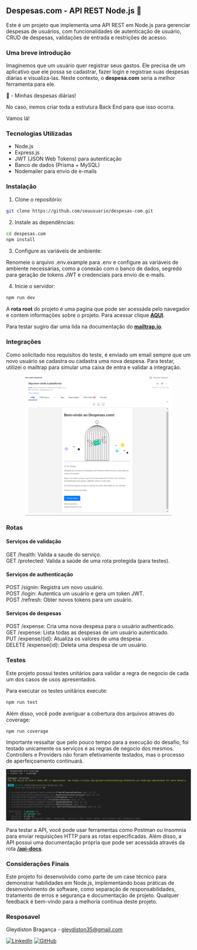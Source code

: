 ## Despesas.com - API REST Node.js 🚀

Este é um projeto que implementa uma API REST em Node.js para gerenciar despesas de usuários, com funcionalidades de autenticação de usuário, CRUD de despesas, validações de entrada e restrições de acesso.

### Uma breve introdução

Imaginemos que um usuário quer registrar seus gastos. Ele precisa de um aplicativo que ele possa se cadastrar, fazer login e registrae suas despesas diárias e visualiza-las. Neste contexto, o **despesa.com** seria a melhor ferramenta para ele.

🧾 - Minhas despesas diárias!

No caso, iremos criar toda a estrutura Back End para que isso ocorra.

Vamos lá!

### Tecnologias Utilizadas

- Node.js
- Express.js
- JWT (JSON Web Tokens) para autenticação
- Banco de dados (Prisma + MySQL)
- Nodemailer para envio de e-mails

### Instalação

1. Clone o repositório:

```bash
git clone https://github.com/seuusuario/despesas-com.git
```

2. Instale as dependências:

```bash
cd despesas.com
npm install
```

3. Configure as variáveis de ambiente:

Renomeie o arquivo .env.example para .env e configure as variáveis de ambiente necessárias, como a conexão com o banco de dados, segredo para geração de tokens JWT e credenciais para envio de e-mails.

4. Inicie o servidor:

```bash
npm run dev
```

A **rota root** do projeto é uma pagina que pode ser acessáda pelo navegador e contem informações sobre o projeto.
Para acessar clique **[AQUI](http://localhost:3333/)**.

Para testar sugiro dar uma lida na documentação do **[mailtrap.io](https://mailtrap.io/)**.

### Integrações

Como solicitado nos requisitos do teste, é enviado um email sempre que um novo usuário se cadastra ou cadastra uma nova despesa. Para testar, utilizei o mailtrap para simular uma caixa de entra e validar a integração.

<div style="width: 100%; display: flex; justify-content: space-evenly;">
  <img src="image-2.png" alt="alt text" width="400" />
</div>

### Rotas

#### Serviços de validação

GET /health: Valida a saude do serviço.  
GET /protected: Valida a saúde de uma rota protegida (para testes).

#### Serviços de authenticação

POST /signin: Registra um novo usuário.  
POST /login: Autentica um usuário e gera um token JWT.  
POST /refresh: Obter novos tokens para um usuário.

#### Serviços de despesas

POST /expense: Cria uma nova despesa para o usuário authenticado.  
GET /expense: Lista todas as despesas de um usuário autenticado.  
PUT /expense/{id}: Atualiza os valores de uma despesa .  
DELETE /expense{id}: Deleta uma despesa de um usuário.

### Testes

Este projeto possui testes unitários para validar a regra de negocio de cada um dos casos de usos apresentados.

Para executar os testes unitários execute:

```bash
npm run test
```

Além disso, você pode averiguar a cobertura dos arquivos atraves do coverage:

```bash
npm run coverage
```

Importante ressaltar que pelo pouco tempo para a execução do desafio, foi testado unicamente os serviços e as regras de negocio dos mesmos. Controllers e Providers não foram efetivamente testados, mas o processo de aperfeiçoamento continuará.

![alt text](image.png)

Para testar a API, você pode usar ferramentas como Postman ou Insomnia para enviar requisições HTTP para as rotas especificadas. Além disso, a API possui uma documentação própria que pode ser acessáda através da rota **[/api-docs](http://localhost:3333/api-docs/#)**.

### Considerações Finais

Este projeto foi desenvolvido como parte de um case técnico para demonstrar habilidades em Node.js, implementando boas práticas de desenvolvimento de software, como separação de responsabilidades, tratamento de erros e segurança e documentação de projeto. Qualquer feedback é bem-vindo para a melhoria contínua deste projeto.

### Resposavel

Gleydiston Bragança - gleydiston35@gmail.com

[![LinkedIn](https://img.shields.io/badge/LinkedIn-0077B5?style=for-the-badge&logo=linkedin&logoColor=white)](https://br.linkedin.com/in/gleydiston-santos-7245aa196)
[![GitHub](https://img.shields.io/badge/GitHub-100000?style=for-the-badge&logo=github&logoColor=white)](https://github.com/tombraganca/tombraganca)
